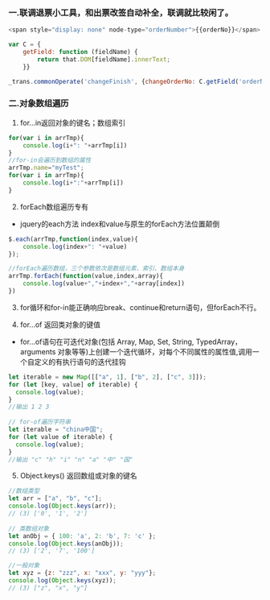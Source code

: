 ### 一.联调退票小工具，和出票改签自动补全，联调就比较闲了。
```javascript
<span style="display: none" node-type="orderNumber">{{orderNo}}</span>

var C = {
    getField: function (fieldName) {
        return that.DOM[fieldName].innerText;
    }}

_trans.commonOperate('changeFinish', {changeOrderNo: C.getField('orderNumber')})

```

### 二.对象数组遍历
1. for...in返回对象的键名；数组索引
```javascript
for(var i in arrTmp){
    console.log(i+": "+arrTmp[i])
}
//for-in会遍历到数组的属性
arrTmp.name="myTest";
for(var i in arrTmp){
    console.log(i+":"+arrTmp[i])
}
```
2. forEach数组遍历专有
* jquery的each方法 index和value与原生的forEach方法位置颠倒

```javascript
$.each(arrTmp,function(index,value){
    console.log(index+": "+value)
});
```

```javascript
//forEach遍历数组，三个参数依次是数组元素、索引、数组本身
arrTmp.forEach(function(value,index,array){
    console.log(value+","+index+","+array[index])
})
```

3. for循环和for-in能正确响应break、continue和return语句，但forEach不行。

4. for...of 返回类对象的键值
* for...of语句在可迭代对象(包括 Array, Map, Set, String, TypedArray，arguments 对象等等)上创建一个迭代循环，对每个不同属性的属性值,调用一个自定义的有执行语句的迭代挂钩

```javascript
let iterable = new Map([["a", 1], ["b", 2], ["c", 3]]);
for (let [key, value] of iterable) {
  console.log(value);
}
//输出 1 2 3
 
// for-of遍历字符串
let iterable = "china中国";
for (let value of iterable) {
  console.log(value);
}
//输出 "c" "h" "i" "n" "a" "中" "国"
```
5. Object.keys() 返回数组或对象的键名

```javascript
//数组类型
let arr = ["a", "b", "c"];
console.log(Object.keys(arr));
// (3) ['0', '1', '2']
 
// 类数组对象
let anObj = { 100: 'a', 2: 'b', 7: 'c' };
console.log(Object.keys(anObj));
// (3) ['2', '7', '100']

//一般对象
let xyz = {z: "zzz", x: "xxx", y: "yyy"};
console.log(Object.keys(xyz));
// (3) ["z", "x", "y"]
```
